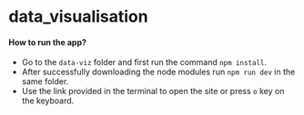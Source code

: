 # data_visualisation

#### How to run the app?
- Go to the ```data-viz``` folder and first run the command ```npm install```.
- After successfully downloading the node modules run ```npm run dev``` in the same folder.
- Use the link provided in the terminal to open the site or press ```o``` key on the keyboard.